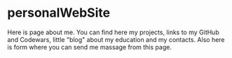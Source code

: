 # personalWebSite

Here is page about me. You can find here my projects, links to my GitHub and Codewars, little "blog" about my education and my contacts. Also here is form where you can send me massage from this page.
